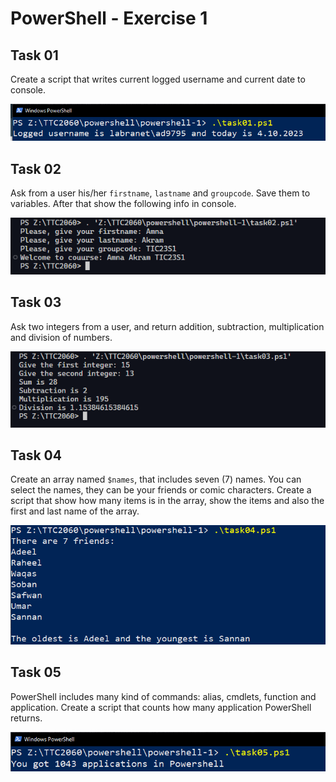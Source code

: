 # PowerShell - Exercise 1

Task 01
---

Create a script that writes current logged username and current date to console.

![Task 01](./task01.png)

Task 02
---

Ask from a user his/her `firstname`, `lastname` and `groupcode`. Save them to variables. After that show the following info in console.

![Task 02](./task02.png)

Task 03
---

Ask two integers from a user, and return addition, subtraction, multiplication and division of numbers.

![Task 03](./task03.png)

Task 04
---

Create an array named `$names`, that includes seven (7) names. You can select the names, they can be your friends or comic characters. Create a script that show how many items is in the array, show the items and also the first and last name of the array.

![Task 04](./task04.png)

Task 05
---

PowerShell includes many kind of commands: alias, cmdlets, function and application. Create a script that counts how many application PowerShell returns. 

![Task 05](./task05.png)